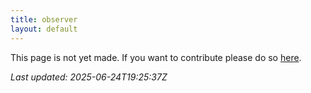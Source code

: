 ```yaml
---
title: observer
layout: default
---
```


This page is not yet made. If you want to contribute please do so [here](https://github.com/CrazyH2/Bigstone/blob/wiki/components/observer.md).

_Last updated: 2025-06-24T19:25:37Z_
